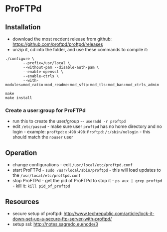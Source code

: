 ProFTPd
=======

Installation
------------
- download the most recdent release from github: https://github.com/proftpd/proftpd/releases
- unzip it, cd into the folder, and use these commands to compile it:

```
./configure \
        --prefix=/usr/local \
        --without-pam --disable-auth-pam \
        --enable-openssl \
        --enable-ctrls \
        --with-modules=mod_ratio:mod_readme:mod_sftp:mod_tls:mod_ban:mod_ctrls_admin

make
make install
```

### Create a user:group for ProFTPd
- run this to create the user/group
        -- `useradd -r proftpd`
- edit `/etc/passwd`
        - make sure user `proftpd` has no home directory and no login
        - example: `proftpd:x:498:498:Proftpd:/:/sbin/nologin`
        - this should match the `nouser` user

Operation
---------
- change configurations
        - edit `/usr/local/etc/proftpd.conf`
- start ProFTPd
        - `sudo /usr/local/sbin/proftpd`
        - this will load updates to the `/usr/local/etc/proftpd.conf`
- stop ProFTPd
        - get the pid of ProFTPd to stop it
        - `ps aux | grep proftpd`
        - kill it: `kill pid_of_proftpd`

Resources
---------
- secure setup of proftpd: http://www.techrepublic.com/article/lock-it-down-set-up-a-secure-ftp-server-with-proftpd/
- setup ssl: http://notes.sagredo.eu/node/3
